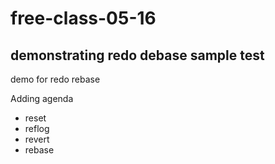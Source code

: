 # free-class-05-16

## demonstrating redo debase sample test

demo for redo rebase



Adding agenda

* reset
* reflog
* revert
* rebase
